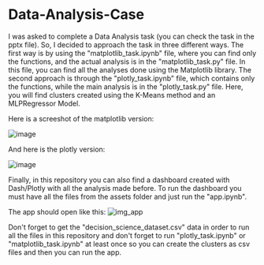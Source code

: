 # Data-Analysis-Case
I was asked to complete a Data Analysis task (you can check the task in the pptx file). So, I decided to approach the task in three different ways. The first way is by using the "matplotlib_task.ipynb" file, where you can find only the functions, and the actual analysis is in the "matplotlib_task.py" file. In this file, you can find all the analyses done using the Matplotlib library. The second approach is through the "plotly_task.ipynb" file, which contains only the functions, while the main analysis is in the "plotly_task.py" file. Here, you will find clusters created using the K-Means method and an MLPRegressor Model.


Here is a screeshot of the matplotlib version:

![image](https://github.com/GiAnjos/Data-Analysis-Case/assets/93729823/4536abd7-f89b-46ca-bd9b-98bc1338eb42)


And here is the plotly version:

![image](https://github.com/GiAnjos/Data-Analysis-Case/assets/93729823/1cefa121-2613-49a6-a7c0-13b508ccb35d)

Finally, in this repository you can also find a dashboard created with Dash/Plotly with all the analysis made before. To run the dashboard you must have all the files from the assets folder and just run the "app.ipynb".


The app should open like this:
![img_app](https://github.com/GiAnjos/Data-Analysis-Case/assets/93729823/9aab6f5d-67b7-4797-b0b4-6204331a15b7)


Don't forget to get the "decision_science_dataset.csv" data in order to run all the files in this repository and don't forget to run "plotly_task.ipynb" or "matplotlib_task.ipynb" at least once so you can create the clusters as csv files and then you can run the app.


